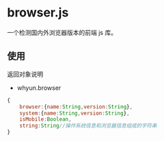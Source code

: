 # browser.js

一个检测国内外浏览器版本的前端 js 库。

## 使用

返回对象说明

- whyun.browser

```javascript
{
    browser:{name:String,version:String},
    system:{name:String,version:String},
    isMobile:Boolean,
    string:String//操作系统信息和浏览器信息组成的字符串
}
```
